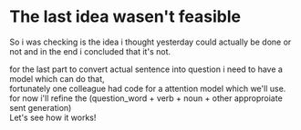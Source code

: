 # The last idea wasen't feasible

So i was checking is the idea i thought yesterday could actually be done or not and in the end i concluded that it's not.

for the last part to convert actual sentence into question i need to have a model which can do that,    
fortunately one colleague had code for a attention model which we'll use.  
for now i'll refine the (question_word + verb + noun + other approproiate sent generation)   
Let's see how it works!